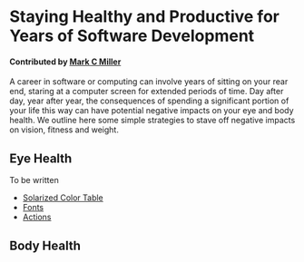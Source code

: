# Staying Healthy and Productive for Years of Software Development

#### Contributed by [Mark C Miller](@markcmiller86)

A career in software or computing can involve years of sitting on your rear end, staring at a computer screen for extended periods of time.
Day after day, year after year, the consequences of spending a significant portion of your life this way can have potential negative impacts
on your eye and body health. We outline here some simple strategies to stave off negative impacts on vision, fitness and weight.

## Eye Health
To be written
 - [Solarized Color Table](http://ethanschoonover.com/solarized)
 - [Fonts](https://essilorusa.com/content/essilor-usa/en/newsroom/news/be_careful_coloran.html)
 - [Actions](http://www.allaboutvision.com/cvs/irritated.htm)
 
## Body Health


<!--- 
Categories: reliability
Topics: testing
Tags: reliability, reproducibility, robustness, ATPESC, HPC
Level: 2
Prerequisites: WhatIsCseSwTesting.md, HowToImproveTestingForCseSw.md, WhatIsOnlineLearning.md
Aggregate: Base: SwTestingTutorials.md
Aggregate: Section2
--->
